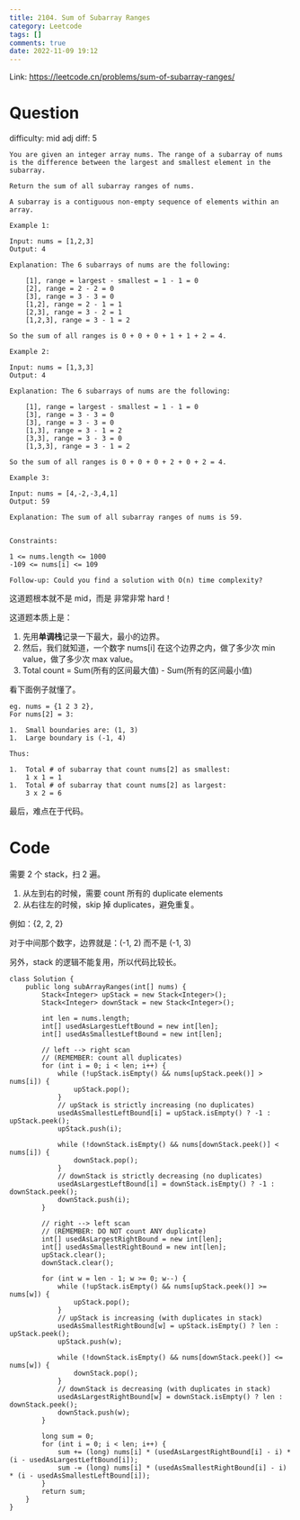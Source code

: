```yaml
---
title: 2104. Sum of Subarray Ranges
category: Leetcode
tags: []
comments: true
date: 2022-11-09 19:12
---
```



Link: https://leetcode.cn/problems/sum-of-subarray-ranges/

# Question

difficulty: mid
adj diff: 5

    You are given an integer array nums. The range of a subarray of nums is the difference between the largest and smallest element in the subarray.

    Return the sum of all subarray ranges of nums.

    A subarray is a contiguous non-empty sequence of elements within an array.

    Example 1:

    Input: nums = [1,2,3]
    Output: 4

    Explanation: The 6 subarrays of nums are the following:

        [1], range = largest - smallest = 1 - 1 = 0
        [2], range = 2 - 2 = 0
        [3], range = 3 - 3 = 0
        [1,2], range = 2 - 1 = 1
        [2,3], range = 3 - 2 = 1
        [1,2,3], range = 3 - 1 = 2

    So the sum of all ranges is 0 + 0 + 0 + 1 + 1 + 2 = 4.

    Example 2:

    Input: nums = [1,3,3]
    Output: 4

    Explanation: The 6 subarrays of nums are the following:

        [1], range = largest - smallest = 1 - 1 = 0
        [3], range = 3 - 3 = 0
        [3], range = 3 - 3 = 0
        [1,3], range = 3 - 1 = 2
        [3,3], range = 3 - 3 = 0
        [1,3,3], range = 3 - 1 = 2

    So the sum of all ranges is 0 + 0 + 0 + 2 + 0 + 2 = 4.

    Example 3:

    Input: nums = [4,-2,-3,4,1]
    Output: 59

    Explanation: The sum of all subarray ranges of nums is 59.
     

    Constraints:

    1 <= nums.length <= 1000
    -109 <= nums[i] <= 109
     
    Follow-up: Could you find a solution with O(n) time complexity?

这道题根本就不是 mid，而是 非常非常 hard！

这道题本质上是：

1. 先用**单调栈**记录一下最大，最小的边界。
1. 然后，我们就知道，一个数字 nums[i] 在这个边界之内，做了多少次 min value，做了多少次 max value。
1. Total count = Sum(所有的区间最大值) - Sum(所有的区间最小值)

看下面例子就懂了。

    eg. nums = {1 2 3 2},
    For nums[2] = 3:

    1.  Small boundaries are: (1, 3)
    1.  Large boundary is (-1, 4)

    Thus:

    1.  Total # of subarray that count nums[2] as smallest:
        1 x 1 = 1
    1.  Total # of subarray that count nums[2] as largest:
        3 x 2 = 6

最后，难点在于代码。

# Code

需要 2 个 stack，扫 2 遍。

1. 从左到右的时候，需要 count 所有的 duplicate elements
1. 从右往左的时候，skip 掉 duplicates，避免重复。

例如：{2, 2, 2}

对于中间那个数字，边界就是：(-1, 2) 而不是 (-1, 3)

另外，stack 的逻辑不能复用，所以代码比较长。

```
class Solution {
    public long subArrayRanges(int[] nums) {
        Stack<Integer> upStack = new Stack<Integer>();
        Stack<Integer> downStack = new Stack<Integer>();

        int len = nums.length;
        int[] usedAsLargestLeftBound = new int[len];
        int[] usedAsSmallestLeftBound = new int[len];

        // left --> right scan
        // (REMEMBER: count all duplicates)
        for (int i = 0; i < len; i++) {
            while (!upStack.isEmpty() && nums[upStack.peek()] > nums[i]) {
                upStack.pop();
            }
            // upStack is strictly increasing (no duplicates)
            usedAsSmallestLeftBound[i] = upStack.isEmpty() ? -1 : upStack.peek();
            upStack.push(i);

            while (!downStack.isEmpty() && nums[downStack.peek()] < nums[i]) {
                downStack.pop();
            }
            // downStack is strictly decreasing (no duplicates)
            usedAsLargestLeftBound[i] = downStack.isEmpty() ? -1 : downStack.peek();
            downStack.push(i);
        }

        // right --> left scan
        // (REMEMBER: DO NOT count ANY duplicate)
        int[] usedAsLargestRightBound = new int[len];
        int[] usedAsSmallestRightBound = new int[len];
        upStack.clear();
        downStack.clear();

        for (int w = len - 1; w >= 0; w--) {
            while (!upStack.isEmpty() && nums[upStack.peek()] >= nums[w]) {
                upStack.pop();
            }
            // upStack is increasing (with duplicates in stack)
            usedAsSmallestRightBound[w] = upStack.isEmpty() ? len : upStack.peek();
            upStack.push(w);

            while (!downStack.isEmpty() && nums[downStack.peek()] <= nums[w]) {
                downStack.pop();
            }
            // downStack is decreasing (with duplicates in stack)
            usedAsLargestRightBound[w] = downStack.isEmpty() ? len : downStack.peek();
            downStack.push(w);
        }

        long sum = 0;
        for (int i = 0; i < len; i++) {
            sum += (long) nums[i] * (usedAsLargestRightBound[i] - i) * (i - usedAsLargestLeftBound[i]);
            sum -= (long) nums[i] * (usedAsSmallestRightBound[i] - i) * (i - usedAsSmallestLeftBound[i]);
        }
        return sum;
    }
}
```
